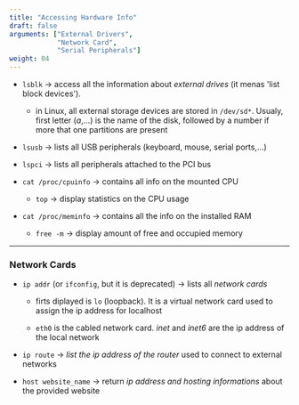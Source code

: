 ```yaml
---
title: "Accessing Hardware Info"
draft: false
arguments: ["External Drivers",
            "Network Card",
            "Serial Peripherals"]
weight: 04
---
```


- `lsblk` &rarr; access all the information about _external drives_ (it menas 'list block devices').

    - in Linux, all external storage devices are stored in `/dev/sd*`. Usualy, first letter (_a_,...) is the name of the disk, followed by a number if more that one partitions are present

- `lsusb` &rarr; lists all USB peripherals (keyboard, mouse, serial ports,...)

- `lspci` &rarr; lists all peripherals attached to the PCI bus

- `cat /proc/cpuinfo` &rarr; contains all info on the mounted CPU

    - `top` &rarr; display statistics on the CPU usage

- `cat /proc/meminfo` &rarr; contains all the info on the installed RAM

    - `free -m` &rarr; display amount of free and occupied memory

* * *

### Network Cards

- `ip addr` (or `ifconfig`, but it is deprecated) &rarr; lists all _network cards_

    - firts diplayed is `lo` (loopback). It is a virtual network card used to assign the ip address for localhost

    - `eth0` is the cabled network card. _inet_ and _inet6_ are the ip address of the local network

- `ip route` &rarr; _list the ip address of the router_ used to connect to external networks

- `host website_name` &rarr; return _ip address and hosting informations_ about the provided website